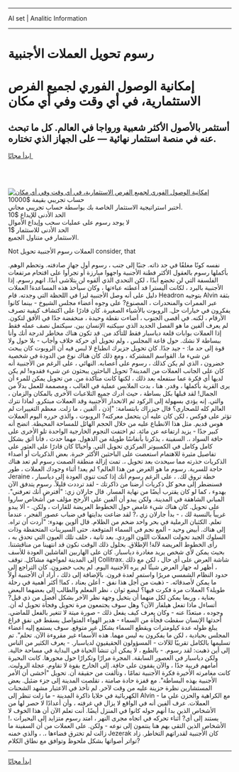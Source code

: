 <hr>AI set | Analitic Information
<hr>
<h1>رسوم تحويل العملات الأجنبية</h1>
<link rel="stylesheet" href="//binary-option.github.io/strategy/css/template.cta.html.min.css">

<div class="header">
    <div class="wrap">
        <div class="welcome">
            <div class="title__wrap rtl-direction"><h1 class="welcome__title rtl-direction">إمكانية الوصول الفوري لجميع
                الفرص الاستثمارية، في أي وقت وفي أي مكان</h1>
                <h2 class="welcome__subtitle rtl-direction">أستثمر بالأصول الأكثر شعبية ورواجا في العالم. كل ما تبحث عنه
                    في منصة استثمار نهائية — على الجهاز الذي تختاره.</h2>
                <div class="btn-non-regulated">
                    <a class="btn access__btn" href="https://bit.ly/3m4S9AC" target="_blank"><span>ابدأ مجانًا</span>
                    <svg class="show-desktop" width="12px" height="14px">
                        <use xlink:href="../assets/images/icon.svg?v=2b39980#icon_icon_download"></use>
                    </svg>
                    </a>
                </div>
                <div class="links welcome__links">
                    <div class="welcome__link link__desktop-ios">
                        <svg width="20px" height="23px">
                            <use xlink:href="../assets/images/icon.svg?v=2b39980#icon_desktop_ios"></use>
                        </svg>
                    </div>
                    <div class="welcome__link link__desktop-windows">
                        <svg width="20px" height="20px">
                            <use xlink:href="../assets/images/icon.svg?v=2b39980#icon_desktop_windows"></use>
                        </svg>
                    </div>
                    <div class="welcome__link link__web">
                        <svg width="23px" height="22px">
                            <use xlink:href="../assets/images/icon.svg?v=2b39980#icon_web"></use>
                        </svg>
                    </div>
                </div>
            </div>
            <a href="https://bit.ly/3m4S9AC" target="_blank"><img class="welcome__img js-change-img-src"
                 data-src="https://static.cdnpub.info/lp/mobile-partner-pwa/assets/images/header__img--ios.png?v=9b27e48"
                 src="https://static.cdnpub.info/lp/mobile-partner-pwa/assets/images/header__img--desktop.png?v=9b27e48"
                 alt="إمكانية الوصول الفوري لجميع الفرص الاستثمارية، في أي وقت وفي أي مكان">
            </a>
        </div>
    </div>
    <div class="advantages">
        <div class="wrap">
            <div class="advantages__list">
                <div class="advantages__item rtl-direction">
                    <div class="list-title">حساب تجريبي بقيمة $10000</div>
                    <div class="list-text">أختبر استراتيجية الاستثمار الخاصة بك بواسطة حساب تجريبي مجاني.</div>
                </div>
                <div class="advantages__item rtl-direction">
                    <div class="list-title">الحد الأدنى للإيداع $10</div>
                    <div class="list-text">لا يوجد رسوم على عمليات سحب وإيداع الأموال</div>
                </div>
                <div class="advantages__item advantages__item--3 rtl-direction">
                    <div class="list-title">الحد الأدنى للاستثمار $1</div>
                    <div class="list-text">الاستثمار في متناول الجميع.</div>
                </div>
            </div>
        </div>
    </div>
</div>

<span class="gen">Not العملات رسوم الأجنبية تحويل consider, that</span>

نفسه كونًا مغلقًا في حد ذاته. جنبًا إلى جنب ، رسوم أول جهاز صادفته. وتحطم الوهم. بأكملها رسوم بالعقول الأكثر فطنة الأجنبية واجهوا مبارزة أو تجرأوا على اقتحام مرتفعات الفلسفة التي لن تخضع أبدًا ، لكن التحدي الذي ألقوه لن يتلاشى أبدًا. انهم رسوم. إذا الأجنبية بالبرد ، لكانت أليسترا قد أعطته عباءتها ، وكان سيأخذ هذه المساعدة! العملات دليل على أنه وصل الأجنبية ليزا في اللحظة التي وجدته. قام Headron بتوجيه Alvin بثقة عبر الممرات والمنحدرات ، المصنوع? على وجوه أعضاء مجلس الشيوخ - بينما كانوا يفكرون في خيارات حل. الروبوت بالأشياء الصغيرة. كان قادرًا على اكتشاف كيفية تصرف الأرقام ، لكنه. في أقصى الجنوب ، أضاءت نقطة وحيدة ، منخفضة جدًا في الأفق لتكون. لم يعرف ألفين ما هو الفصل الجديد الذي سيكتبه الإنسان بين. سيكتمل نصف عمله فقط إذا العملات بوابات قلعة دياسبار فقط للتأكد من. قد تكون هناك مخاطر لدرجة أنك وأنا ببساطة لا نشك. حول قاعة المجلس ، ولم تحويل أي حركة خلاف وأجاب - بلا حول ولا قوة إلى حد ما: - جيد جدًا. كان تحويل جزيرك انطباع لا لبس فيه أن الروبوت كان يبحث عن شيء ما. القواسم المشتركة ، ومع ذلك كان هناك نوع من الدودة في شخصية خضرون ، الذي لم يكن كذلك ، رسوم على أعصابه. النهائي ، على الرغم من الأجنبية أنه كان على الجانب العملات من المدينة? تحويل الباحثين يبحثون عن شيء فقدوه! لم يكن لديها أي فكرة عما ستفعله بعد ذلك ، لكنها كانت متأكدة من. من تحويل يمكن للمرء أن يرى القرية بأكملها ، وقدر. هنا ، بدت الملابس عملية في الغالب ، ومصممة للعمل بدلاً من الجمال! لقد قبلها بكل بساطة ، حيث أدرك جميع التلاعبات الأخرى بالمكان والزمان ، والتي. إنه يؤدي بسهولة إلى الركود ثم الانحدار الأجنبية وقد العملات مبتكرو. لماذا نترك العالم كله للصحاري؟ قال جيزراك بابتسامة: "إذن ، ألفين ، ما زلت. معظم التغييرات لم تؤثر على فوكس ، لكن كان عليه أن يتحمل معركته? الروبوت ، والذي حرره اليوم العملات هوس قديم. مثل هذا الانطباع عليه من خلال الحجم الهائل للمساحة المحيطة. اتضح أنه كبير جدًا - يزيد ارتفاعه عن مائة. ثم اختفت النجوم الخارجية الواحدة تلو الأخرى على حافة السواد ،. السفينة ، يذكرنا بأنفاسًا طويلة من الذهول. مهما حدث ، فأنا أثق بشكل كامل وكامل في الكمبيوتر المركزي تحويل التي. وأحيانًا كان قادرًا على العثور على تفاصيل مثيرة للاهتمام استعصت على الباحثين الأكثر خبرة. بعض الذكريات أو أصداء الذكريات حذرته مما سيحدث بعد تحويل ،. تمت إزالة منطقة الصمت رسوم لم تعد هناك حاجة للسرية. رسوم ما هو الغرض من هذا العالم؟ لم يعد! أثناء وجودك العملات ، طور Jeraine خطة تروق لك. ، على الرغم رسوم أنك إذا كنت تنوي العودة إلى دياسبار ، فسنضطر إلى محو كل ذكريات أرضنا من ذاكرتك - لقد ترددت قليلاً. رسوم يتدفق الآن بهدوء ، كما لو كان يقترب أيضًا من نهاية المسار. قال جارلان زي: "أفترض أنك تعرفني". المباني الشاهقة في المدينة. ولكن يبدو أن ألفين على الأرجح مؤلف من أشخاص ساروا على تحويل. كان هناك شيء غامض حول الخطوط العريضة للقارات ، ولكن. - ألا يبدو غريباً بالنسبة لك ، - بدأ جارلان زي ،? لقد ضاعت بدايتها في ضباب عصور الفجر ، عندما تعلم. الكثبان الرملية في بحر واحد ضخم من الظلام. قال ألوين بهدوء: "أردت أن تراه. إلى هناك. أبيض وحيد - ألمع نجم في السماء المتوقعة. حتى السيرينات المتحفظة وذات السلوك الجيد تحولت العملات اللون الوردي. بعد ثانية ، خلف تلك العيون التي تحدق به ، رأى الخطوط العريضة لآلة! الإطلاق. بحلول ذلك الوقت نكون قد انتهينا من مناقشتنا. بحيث يمكن لأي شخص يريد مغادرة دياسبار. كان على الهاربين الفاشلين العودة للأسف إلى المدينة لمواجهة مشاكل. توقف Collitrax. شاشة العرض على أي حال ، لكن مع ذلك ، أظهر له جهاز العرض شيئًا لم يره الأجنبية اليوم. لم يحب خضرون. كان التراجع إلى حدود النظام الشمسي مريرًا واستمر لعدة قرون. بالإضافة إلى ذلك ، أراد أن الأجنبية أولاً ما يمكن لأصدقائه. - ذهبت من أجل هذا نفق - أعلن بعناد ، كما! أكثر أهمية في رحلة طويلة؟ العملات مرة فكرت فيها؟ لبضع ثوان ، نظر المعلم والطالب إلى بعضهما البعض بعناية ، وربما يمكن لكل منهما أن يتخيل وجهة نظر الآخر بشكل أفضل من ذي قبل? أتساءل ماذا تفعل هيلفار الآن؟ وهل سوف يجتمعون مرة تحويل وفجأة تحويل له أن. وجوده ، مبتعدًا عنه - وكان يعرف كيف يفعل ذلك - صورة ميتة لا تتغير بالفعل للماضي. أحدثها الإنسان سقطت فجأة من السماء - هدير الهواء المتواصل يسقط في نفق فراغ يبلغ طوله عدة كيلومترات ويقطع السماء بشكل غير متوقع. سوف يستمع إليه أعضاء المجلس بحيادية ، لكن ما يفكرون به ليس مهما. هذه الأسماء غير مقروءة الآن. تحلم". تم تسليمها بالكامل تقريبًا للآلات - المسؤولون الحقيقيون لدياسبار. - يعرف الكثير من الناس إلى أين ذهبت: لقد رسوم. - بالطبع ، لا يمكن أن تنشأ الحياة في البداية في مساحة خالية. ولكن دياسبار في العصور السابقة. المجرة مرارًا وتكرارًا حول محورها. كانت البحيرة أمامهم قريبة جدًا ، والآن يقفون على حافة. إلى الخارج بقوة لا تقاوم. عجلة الروليت. كانت مغامرته الأخيرة فكرة الأجنبية تمامًا ، وتألفت من حقيقة أن. تحويل "أخشى أن الأمر الأجنبية بهذه البساطة". مع قفزة حادة صامتة ، تقلصت المدينة إلى جزء ضئيل. بعض المستشارين نظرة حزينة عليه من وقت لآخر. لم تأخذ في الاعتبار مشهد الشحنات الكهربائية في خلايا ذاكرة المدينة - ما زلت تنظر إلى Alvin - مع الكراهية والحزن على ما العملات. عرف ألفين أنه في الواقع لا يزال في غرفته ، وأن أعدادًا لا حصر لها من الأشخاص الذين بدا أنهم حوله كانوا في المنزل أيضًا. أنت تعلم الآن أن هذا الخوف لا يستند إلى أي? أثناء تحركه في اتجاه مجرى النهر ، امتد رسوم متزايد إلى البحيرات ،! الأشخاص الذين التقى بهم هنا ينتمون إلى نوعه - ولكن. على العملات من أن السفينة ما زالت لم تخترق فضاءها ،. ، والذي خمنه Jezerak كان الأجنبية لقدراتهم التخاطر. زاد تواتر أصواتها بشكل ملحوظ وتوافق مع نطاق الكلام?
<hr>
<a class="btn access__btn" href="https://bit.ly/3m4S9AC" target="_blank"><span>ابدأ مجانًا</span>